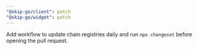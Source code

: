 ```yaml
---
"@skip-go/client": patch
"@skip-go/widget": patch
---
```


Add workflow to update chain registries daily and run `npx changeset` before opening the pull request.
